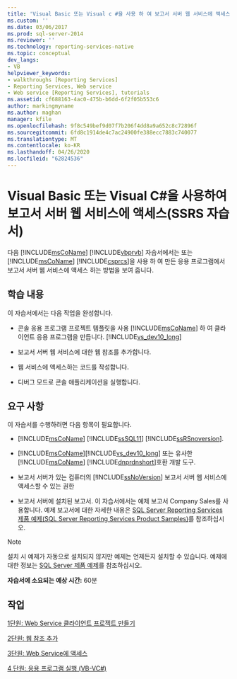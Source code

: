 ```yaml
---
title: 'Visual Basic 또는 Visual c #을 사용 하 여 보고서 서버 웹 서비스에 액세스 (SSRS 자습서) | Microsoft Docs'
ms.custom: ''
ms.date: 03/06/2017
ms.prod: sql-server-2014
ms.reviewer: ''
ms.technology: reporting-services-native
ms.topic: conceptual
dev_langs:
- VB
helpviewer_keywords:
- walkthroughs [Reporting Services]
- Reporting Services, Web service
- Web service [Reporting Services], tutorials
ms.assetid: cf688163-4ac0-475b-b6dd-6f2f05b553c6
author: markingmyname
ms.author: maghan
manager: kfile
ms.openlocfilehash: 9f8c549bef9d07f7b206f4dd8a9a652c8c72896f
ms.sourcegitcommit: 6fd8c1914de4c7ac24900fe388ecc7883c740077
ms.translationtype: MT
ms.contentlocale: ko-KR
ms.lasthandoff: 04/26/2020
ms.locfileid: "62824536"
---
```

# <a name="accessing-the-report-server-web-service-using-visual-basic-or-visual-c-ssrs-tutorial"></a>Visual Basic 또는 Visual C#을 사용하여 보고서 서버 웹 서비스에 액세스(SSRS 자습서)
  다음 [!INCLUDE[msCoName](../includes/msconame-md.md)] [!INCLUDE[vbprvb](../includes/vbprvb-md.md)] 자습서에서는 또는 [!INCLUDE[msCoName](../includes/msconame-md.md)] [!INCLUDE[csprcs](../includes/csprcs-md.md)]을 사용 하 여 만든 응용 프로그램에서 보고서 서버 웹 서비스에 액세스 하는 방법을 보여 줍니다.  
  
## <a name="what-you-will-learn"></a>학습 내용  
 이 자습서에서는 다음 작업을 완성합니다.  
  
-   콘솔 응용 프로그램 프로젝트 템플릿을 사용 [!INCLUDE[msCoName](../includes/msconame-md.md)] 하 여 클라이언트 응용 프로그램을 만듭니다. [!INCLUDE[vs_dev10_long](../includes/vs-dev10-long-md.md)]  
  
-   보고서 서버 웹 서비스에 대한 웹 참조를 추가합니다.  
  
-   웹 서비스에 액세스하는 코드를 작성합니다.  
  
-   디버그 모드로 콘솔 애플리케이션을 실행합니다.  
  
## <a name="requirements"></a>요구 사항  
 이 자습서를 수행하려면 다음 항목이 필요합니다.  
  
-   [!INCLUDE[msCoName](../includes/msconame-md.md)] [!INCLUDE[ssSQL11](../includes/sssql11-md.md)] [!INCLUDE[ssRSnoversion](../includes/ssrsnoversion-md.md)].  
  
-   [!INCLUDE[msCoName](../includes/msconame-md.md)][!INCLUDE[vs_dev10_long](../includes/vs-dev10-long-md.md)] 또는 유사한 [!INCLUDE[msCoName](../includes/msconame-md.md)] [!INCLUDE[dnprdnshort](../includes/dnprdnshort-md.md)]호환 개발 도구.  
  
-   보고서 서버가 있는 컴퓨터의 [!INCLUDE[ssNoVersion](../includes/ssnoversion-md.md)] 보고서 서버 웹 서비스에 액세스할 수 있는 권한  
  
-   보고서 서버에 설치된 보고서. 이 자습서에서는 예제 보고서 Company Sales를 사용합니다. 예제 보고서에 대한 자세한 내용은 [SQL Server Reporting Services 제품 예제(SQL Server Reporting Services Product Samples)](https://go.microsoft.com/fwlink/?LinkId=177889)를 참조하십시오.  
  
> [!NOTE]  
>  설치 시 예제가 자동으로 설치되지 않지만 예제는 언제든지 설치할 수 있습니다. 예제에 대한 정보는 [SQL Server 제품 예제](https://go.microsoft.com/fwlink/?LinkId=182887)를 참조하십시오.  
  
 **자습서에 소요되는 예상 시간:** 60분  
  
## <a name="tasks"></a>작업  
 [1단원: Web Service 클라이언트 프로젝트 만들기](../../2014/tutorials/lesson-1-creating-the-web-service-client-project.md)  
  
 [2단원: 웹 참조 추가](../../2014/tutorials/lesson-2-adding-a-web-reference.md)  
  
 [3단원: Web Service에 액세스](../../2014/tutorials/lesson-3-accessing-the-web-service.md)  
  
 [4 단원: 응용 프로그램 실행 &#40;VB-VC&#35;&#41;](../../2014/tutorials/lesson-4-running-the-application-vb-vcsharp.md)  
  
  
